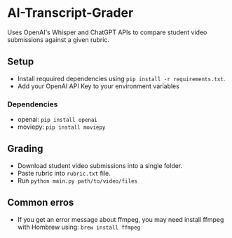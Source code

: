 # AI-Transcript-Grader
Uses OpenAI's Whisper and ChatGPT APIs to compare student video submissions against a given rubric.

## Setup
- Install requuired dependencies using `pip install -r requirements.txt`. 
- Add your OpenAI API Key to your environment variables

### Dependencies
- openai: `pip install openai`
- moviepy: `pip install moviepy`

## Grading
- Download student video submissions into a single folder.
- Paste rubric into `rubric.txt` file.
- Run `python main.py path/to/video/files`

## Common erros
- If you get an error message about ffmpeg, you may need install ffmpeg with Hombrew using: `brew install ffmpeg`


